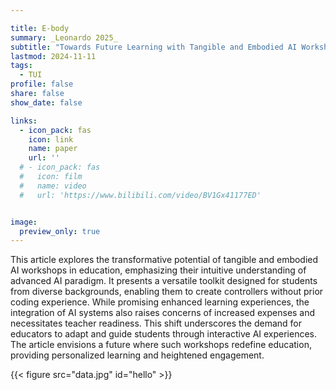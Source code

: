 ```yaml
---

title: E-body
summary: _Leonardo 2025_
subtitle: "Towards Future Learning with Tangible and Embodied AI Workshops -- _Leonardo 2025_"
lastmod: 2024-11-11
tags:
  - TUI
profile: false
share: false
show_date: false

links:
  - icon_pack: fas
    icon: link
    name: paper
    url: ''
  # - icon_pack: fas
  #   icon: film
  #   name: video
  #   url: 'https://www.bilibili.com/video/BV1Gx41177ED'


image: 
  preview_only: true
---
```

This article explores the transformative potential of tangible and embodied AI workshops in education, emphasizing their intuitive understanding of advanced AI paradigm. It presents a versatile toolkit designed for students from diverse backgrounds, enabling them to create controllers without prior coding experience. While promising enhanced learning experiences, the integration of AI systems also raises concerns of increased expenses and necessitates teacher readiness. This shift underscores the demand for educators to adapt and guide students through interactive AI experiences. The article envisions a future where such workshops redefine education, providing personalized learning and heightened engagement.

{{< figure src="data.jpg" id="hello" >}}